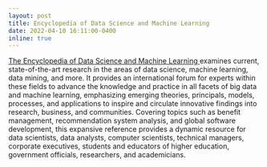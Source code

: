 ```yaml
---
layout: post
title: Encyclopedia of Data Science and Machine Learning
date: 2022-04-10 16:11:00-0400
inline: true
---
```


<a href="https://www.igi-global.com/book/encyclopedia-data-science-machine-learning/276507"> The Encyclopedia of Data Science and Machine Learning </a> examines current, state-of-the-art research in the areas of data science, machine learning, data mining, and more. It provides an international forum for experts within these fields to advance the knowledge and practice in all facets of big data and machine learning, emphasizing emerging theories, principals, models, processes, and applications to inspire and circulate innovative findings into research, business, and communities. Covering topics such as benefit management, recommendation system analysis, and global software development, this expansive reference provides a dynamic resource for data scientists, data analysts, computer scientists, technical managers, corporate executives, students and educators of higher education, government officials, researchers, and academicians.

